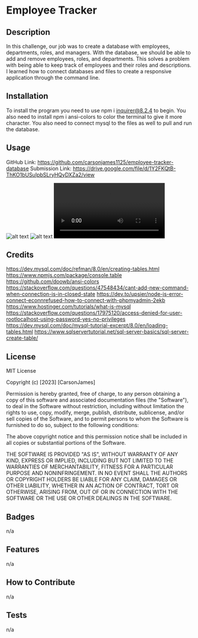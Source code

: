 # Employee Tracker

## Description

In this challenge, our job was to create a database with employees, departments, roles, and managers. With the database, we should be able to add and remove employees, roles, and departments. This solves a problem with being able to keep track of employees and their roles and descriptions. I learned how to connect databases and files to create a responsive application through the command line. 

## Installation

To install the program you need to use npm i inquirer@8.2.4 to begin. You also need to install npm i ansi-colors to color the terminal to give it more character. You also need to connect mysql to the files as well to pull and run the database. 

## Usage

GitHub Link: https://github.com/carsonjames1125/employee-tracker-database
Submission Link: https://drive.google.com/file/d/1Y2FKQtB-ThKO1bUSuIpbSLryHQyDXZa2/view

![alt text](./images/Screenshot%202023-07-13%20at%209.18.23%E2%80%AFPM.png)
![alt text](./images/Screenshot%202023-07-13%20at%209.18.35%E2%80%AFPM.png)
![alt text](./images/Untitled_%20Jul%2013%2C%202023%209_24%20PM.webm)

## Credits

https://dev.mysql.com/doc/refman/8.0/en/creating-tables.html
https://www.npmjs.com/package/console.table
https://github.com/doowb/ansi-colors
https://stackoverflow.com/questions/47548434/cant-add-new-command-when-connection-is-in-closed-state
https://dev.to/upsier/node-js-error-connect-econnrefused-how-to-connect-with-phpmyadmin-2ekb
https://www.hostinger.com/tutorials/what-is-mysql
https://stackoverflow.com/questions/17975120/access-denied-for-user-rootlocalhost-using-password-yes-no-privileges
https://dev.mysql.com/doc/mysql-tutorial-excerpt/8.0/en/loading-tables.html
https://www.sqlservertutorial.net/sql-server-basics/sql-server-create-table/

## License

MIT License

Copyright (c) [2023] [CarsonJames]

Permission is hereby granted, free of charge, to any person obtaining a copy
of this software and associated documentation files (the "Software"), to deal
in the Software without restriction, including without limitation the rights
to use, copy, modify, merge, publish, distribute, sublicense, and/or sell
copies of the Software, and to permit persons to whom the Software is
furnished to do so, subject to the following conditions:

The above copyright notice and this permission notice shall be included in all
copies or substantial portions of the Software.

THE SOFTWARE IS PROVIDED "AS IS", WITHOUT WARRANTY OF ANY KIND, EXPRESS OR
IMPLIED, INCLUDING BUT NOT LIMITED TO THE WARRANTIES OF MERCHANTABILITY,
FITNESS FOR A PARTICULAR PURPOSE AND NONINFRINGEMENT. IN NO EVENT SHALL THE
AUTHORS OR COPYRIGHT HOLDERS BE LIABLE FOR ANY CLAIM, DAMAGES OR OTHER
LIABILITY, WHETHER IN AN ACTION OF CONTRACT, TORT OR OTHERWISE, ARISING FROM,
OUT OF OR IN CONNECTION WITH THE SOFTWARE OR THE USE OR OTHER DEALINGS IN THE
SOFTWARE.


## Badges

n/a

## Features

n/a

## How to Contribute

n/a

## Tests

n/a